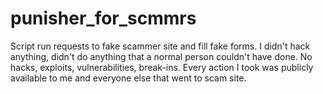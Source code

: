 # punisher_for_scmmrs
 Script run requests to fake scammer site and fill fake forms.  I didn't hack anything, didn't do anything that a normal person couldn't have done.  No hacks, exploits, vulnerabilities, break-ins. Every action I took was publicly available  to me and everyone else that went to scam site.

